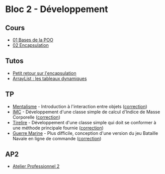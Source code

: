 # Bloc 2 - Développement

## Cours

- [01 Bases de la POO](pdf/jav_05.1_oop_01.pdf)
- [02 Encapsulation](pdf/jav_05.2_enc_01.pdf)

## Tutos

- [Petit retour sur l'encapsulation](tuto/tuto_encapsulation.md)
- [ArrayList : les tableaux dynamiques](tuto/tuto_arraylist.md)

## TP

- [Mentalisme](tp/mentalisme.md) - Introduction à l'interaction entre objets ([correction](https://github.com/rose-line/sio2024-tp-mentalisme))
- [IMC](tp/imc.md) - Développement d'une classe simple de calcul d'Indice de Masse Corporelle ([correction](https://github.com/rose-line/sio2024-tp-imc))
- [Tirelire](tp/tirelire.md) - Développement d'une classe simple qui doit se conformer à une méthode principale fournie ([correction](https://github.com/rose-line/sio2024-tp-tirelire))
- [Guerre Marine](tp/gm.md) - Plus difficile, conception d'une version du jeu Bataille Navale en ligne de commande ([correction](https://github.com/rose-line/sio2024-tp-guerre-marine))

## AP2

- [Atelier Professionnel 2](../ap2/README.md)

